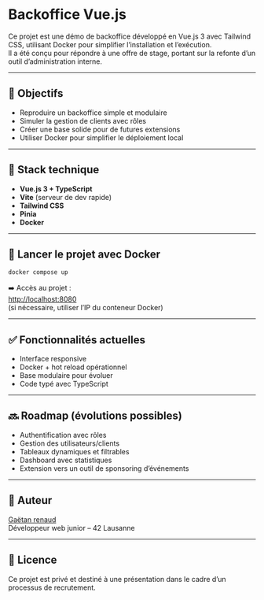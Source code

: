 # Backoffice Vue.js

Ce projet est une démo de backoffice développé en Vue.js 3 avec Tailwind CSS, utilisant Docker pour simplifier l’installation et l’exécution.  
Il a été conçu pour répondre à une offre de stage, portant sur la refonte d’un outil d’administration interne.

---

## 🚀 Objectifs

- Reproduire un backoffice simple et modulaire
- Simuler la gestion de clients avec rôles
- Créer une base solide pour de futures extensions
- Utiliser Docker pour simplifier le déploiement local

---

## 🧱 Stack technique

- **Vue.js 3 + TypeScript**
- **Vite** (serveur de dev rapide)
- **Tailwind CSS**
- **Pinia**
- **Docker**

---

## 🐳 Lancer le projet avec Docker

```bash
docker compose up
```

➡️ Accès au projet :  
[http://localhost:8080](http://localhost:8080)  
(si nécessaire, utiliser l’IP du conteneur Docker)

---

## ✅ Fonctionnalités actuelles

- Interface responsive
- Docker + hot reload opérationnel
- Base modulaire pour évoluer
- Code typé avec TypeScript

---

## 🔜 Roadmap (évolutions possibles)

- Authentification avec rôles
- Gestion des utilisateurs/clients
- Tableaux dynamiques et filtrables
- Dashboard avec statistiques
- Extension vers un outil de sponsoring d’événements

---

## 👤 Auteur

[Gaëtan renaud](https://github.com/garenaud)  
Développeur web junior – 42 Lausanne

---

## 📝 Licence

Ce projet est privé et destiné à une présentation dans le cadre d’un processus de recrutement.
